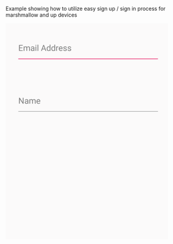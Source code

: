 Example showing how to utilize easy sign up / sign in process for marshmallow and up devices

![Video Walkthrough](example.gif)
